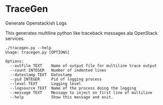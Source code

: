 TraceGen
========

Generate Openstackish Logs

This generates multiline python like traceback messages ala OpenStack services.

````
./tracegen.py --help
Usage: tracegen.py [OPTIONS]

Options:
  --outfile TEXT    Name of output file for multiline trace output
  --count INTEGER   Number of indented lines
  --datestamp TEXT  Datestamp
  --pid INTEGER     Pid of logging process
  --level TEXT      Logging level
  --logsource TEXT  Name of the process doing the logging
  --message TEXT    Message to inject on first line of multiline
  --help            Show this message and exit.
  ````
